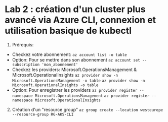 # Lab 2 : création d'un cluster plus avancé via Azure CLI, connexion et utilisation basique de kubectl
1. Prérequis:
- Checkez votre abonnement: `az account list -o table`
- Option: Pour se mettre dans son abonnement `az account set --subscription 'mon_abonnement'`
- Checkez les providers: Microsoft.OperationsManagement & Microsoft.OperationalInsights
`az provider show -n Microsoft.OperationsManagement -o table`
`az provider show -n Microsoft.OperationalInsights -o table`
- Option: Pour enregistrer les providers
`az provider register --namespace Microsoft.OperationsManagement`
`az provider register --namespace Microsoft.OperationalInsights`

2. Création d'un "resource group"
`az group create --location westeurope --resource-group RG-AKS-CLI`